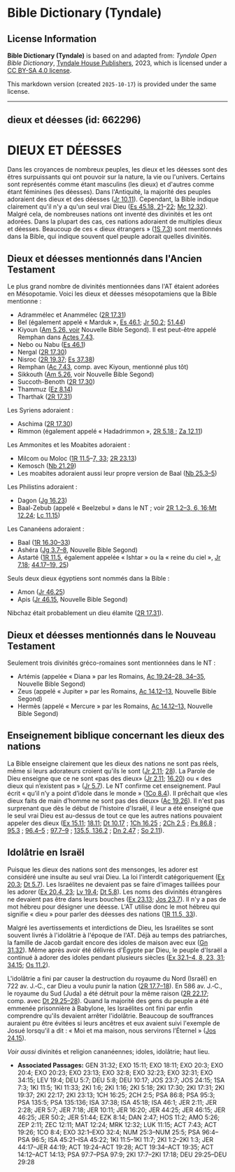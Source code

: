 # Bible Dictionary (Tyndale)

## License Information

**Bible Dictionary (Tyndale)** is based on and adapted from: _Tyndale Open Bible Dictionary_, [Tyndale House Publishers](https://tyndaleopenresources.com/), 2023, which is licensed under a [CC BY-SA 4.0 license](https://creativecommons.org/licenses/by-sa/4.0/legalcode.en).

This markdown version (created `2025-10-17`) is provided under the same license.



--------------------------------

## dieux et déesses (id: 662296)

DIEUX ET DÉESSES
================

Dans les croyances de nombreux peuples, les dieux et les déesses sont des êtres surpuissants qui ont pouvoir sur la nature, la vie ou l'univers. Certains sont représentés comme étant masculins (les dieux) et d'autres comme étant féminines (les déesses). Dans l'Antiquité, la majorité des peuples adoraient des dieux et des déesses ([Jr 10\.11](https://ref.ly/Jer10:11)). Cependant, la Bible indique clairement qu'il n'y a qu'un seul vrai Dieu ([Es 45\.18, 21](https://ref.ly/Isa45:18,Isa45:21-Isa45:22)–[22](https://ref.ly/Isa45:18,Isa45:21-Isa45:22); [Mc 12\.32](https://ref.ly/Mark12:32)). Malgré cela, de nombreuses nations ont inventé des divinités et les ont adorées. Dans la plupart des cas, ces nations adoraient de multiples dieux et déesses. Beaucoup de ces « dieux étrangers » ([1S 7\.3](https://ref.ly/1Sam7:3)) sont mentionnés dans la Bible, qui indique souvent quel peuple adorait quelles divinités. 

Dieux et déesses mentionnés dans l'Ancien Testament
---------------------------------------------------

Le plus grand nombre de divinités mentionnées dans l'AT étaient adorées en Mésopotamie. Voici les dieux et déesses mésopotamiens que la Bible mentionne :

* Adrammélec et Anammélec ([2R 17\.31](https://ref.ly/2Kgs17:31))
* Bel (également appelé « Marduk », [Es 46\.1](https://ref.ly/Isa46:1); [Jr 50\.2](https://ref.ly/Jer50:2); [51\.44](https://ref.ly/Jer51:44))
* Kiyoun ([Am 5\.26, voir](https://ref.ly/Amos5:26) Nouvelle Bible Segond). Il est peut\-être appelé Remphan dans [Actes 7\.43](https://ref.ly/Acts7:43).
* Nebo ou Nabu ([Es 46\.1](https://ref.ly/Isa46:1))
* Nergal ([2R 17\.30](https://ref.ly/2Kgs17:30))
* Nisroc ([2R 19\.37](https://ref.ly/2Kgs19:37); [Es 37\.38](https://ref.ly/Isa37:38))
* Remphan ([Ac 7\.43](https://ref.ly/Acts7:43), comp. avec Kiyoun, mentionné plus tôt)
* Sikkouth ([Am 5\.26](https://ref.ly/Amos5:26), voir Nouvelle Bible Segond)
* Succoth\-Benoth ([2R 17\.30](https://ref.ly/2Kgs17:30))
* Thammuz ([Ez 8\.14](https://ref.ly/Ezek8:14))
* Tharthak ([2R 17\.31](https://ref.ly/2Kgs17:31))

Les Syriens adoraient :

* Aschima ([2R 17\.30](https://ref.ly/2Kgs17:30))
* Rimmon (également appelé « Hadadrimmon », [2R 5\.18 ;](https://ref.ly/2Kgs5:18) [Za 12\.11](https://ref.ly/Zech12:11))

Les Ammonites et les Moabites adoraient :

* Milcom ou Moloc ([1R 11\.5](https://ref.ly/1Kgs11:5-1Kgs11:7,1Kgs11:33)–[7, 33](https://ref.ly/1Kgs11:5-1Kgs11:7,1Kgs11:33); [2R 23\.13](https://ref.ly/2Kgs23:13))
* Kemosch ([Nb 21\.29](https://ref.ly/Num21:29))
* Les moabites adoraient aussi leur propre version de Baal ([Nb 25\.3–5](https://ref.ly/Num25:3-Num25:5))

Les Philistins adoraient :

* Dagon ([Jg 16\.23](https://ref.ly/Judg16:23))
* Baal\-Zebub (appelé « Beelzebul » dans le NT ; voir [2R 1\.2–3](https://ref.ly/2Kgs1:2-2Kgs1:3,2Kgs1:6,2Kgs1:16)[, 6, 16](https://ref.ly/2Kgs1:2-2Kgs1:3);[Mt 12\.24](https://ref.ly/Matt12:24); [Lc 11\.15](https://ref.ly/Luke11:15))

Les Cananéens adoraient :

* Baal ([1R 16\.30–33](https://ref.ly/1Kgs16:30-1Kgs16:33))
* Ashéra ([Jg 3\.7–8](https://ref.ly/Judg3:7-Judg3:8), Nouvelle Bible Segond)
* Astarté ([1R 11\.5](https://ref.ly/1Kgs11:5,1Kgs11:33), également appelée « Ishtar » ou la « reine du ciel », [Jr 7\.18](https://ref.ly/Jer7:18); [44\.17–19, 25](https://ref.ly/Jer44:17-Jer44:19,Jer44:25))

Seuls deux dieux égyptiens sont nommés dans la Bible :

* Amon ([Jr 46\.25](https://ref.ly/Jer46:25))
* Apis ([Jr 46\.15](https://ref.ly/Jer46:15), Nouvelle Bible Segond)

Nibchaz était probablement un dieu élamite ([2R 17\.31](https://ref.ly/2Kgs17:31)).

Dieux et déesses mentionnés dans le Nouveau Testament
-----------------------------------------------------

Seulement trois divinités gréco\-romaines sont mentionnées dans le NT :

* Artémis (appelée « Diana » par les Romains, [Ac 19\.24–28, 34–35](https://ref.ly/Acts19:24-Acts19:28,Acts19:34-Acts19:35), Nouvelle Bible Segond)
* Zeus (appelé « Jupiter » par les Romains, [Ac 14\.12–13](https://ref.ly/Acts14:12-Acts14:13)[,](https://ref.ly/Acts19:24-Acts19:28,Acts19:34-Acts19:35) Nouvelle Bible Segond)
* Hermès (appelé « Mercure » par les Romains, [Ac 14\.12–13,](https://ref.ly/Acts14:12-Acts14:13) Nouvelle Bible Segond)

Enseignement biblique concernant les dieux des nations
------------------------------------------------------

La Bible enseigne clairement que les dieux des nations ne sont pas réels, même si leurs adorateurs croient qu'ils le sont ([Jr 2\.11](https://ref.ly/Jer2:11); [28](https://ref.ly/Jer2:28)). La Parole de Dieu enseigne que ce ne sont «pas des dieux» ([Jr 2\.11](https://ref.ly/Jer2:11); [16\.20](https://ref.ly/Jer16:20)) ou « des dieux qui n’existent pas » ([Jr 5\.7](https://ref.ly/Jer5:7)). Le NT confirme cet enseignement. Paul écrit « qu’il n’y a point d’idole dans le monde » ([1Co 8\.4](https://ref.ly/1Cor8:4)). Il prêchait que «les dieux faits de main d’homme ne sont pas des dieux» ([Ac 19\.26](https://ref.ly/Acts19:26)). Il n'est pas surprenant que dès le début de l'histoire d'Israël, il leur a été enseigné que le seul vrai Dieu est au\-dessus de tout ce que les autres nations pouvaient appeler des dieux ([Ex 15\.11](https://ref.ly/Exod15:11); [18\.11](https://ref.ly/Exod18:11); [Dt 10\.17](https://ref.ly/Deut10:17) ; [1Ch 16\.25](https://ref.ly/1Chr16:25) ; [2Ch 2\.5](https://ref.ly/2Chr2:5) ; [Ps 86\.8](https://ref.ly/Ps86:8) ; [95\.3](https://ref.ly/Ps95:3) ; [96\.4–5](https://ref.ly/Ps96:4-Ps96:5) ; [97\.7–9](https://ref.ly/Ps97:7-Ps97:9) ; [135\.5, 136\.2](https://ref.ly/Ps135:5,Ps135:136) ; [Dn 2\.47](https://ref.ly/Dan2:47) ; [So 2\.11](https://ref.ly/Zeph2:11)).

Idolâtrie en Israël
-------------------

Puisque les dieux des nations sont des mensonges, les adorer est considéré une insulte au seul vrai Dieu. La loi l'interdit catégoriquement ([Ex 20\.3](https://ref.ly/Exod20:3); [Dt 5\.7](https://ref.ly/Deut5:7)). Les Israélites ne devaient pas se faire d'images taillées pour les adorer ([Ex 20\.4, 23](https://ref.ly/Exod20:4,Exod20:23); [Lv 19\.4](https://ref.ly/Lev19:4); [Dt 5\.8](https://ref.ly/Deut5:8)). Les noms des divinités étrangères ne devaient pas être dans leurs bouches ([Ex 23\.13](https://ref.ly/Exod23:13); [Jos 23\.7](https://ref.ly/Josh23:7)). Il n'y a pas de mot hébreu pour désigner une déesse. L'AT utilise donc le mot hébreu qui signifie « dieu » pour parler des déesses des nations ([1R 11\.5, 33](https://ref.ly/1Kgs11:5,1Kgs11:33)). 

Malgré les avertissements et interdictions de Dieu, les Israélites se sont souvent livrés à l'idolâtrie à l'époque de l'AT. Déjà au temps des patriarches, la famille de Jacob gardait encore des idoles de maison avec eux ([Gn 31\.32](https://ref.ly/Gen31:32)). Même après avoir été délivrés d'Égypte par Dieu, le peuple d'Israël a continué à adorer des idoles pendant plusieurs siècles ([Ex 32\.1–4, 8, 23, 31](https://ref.ly/Exod32:1-Exod32:4,Exod32:8,Exod32:23,Exod32:31); [34\.15](https://ref.ly/Exod34:15); [Os 11\.2](https://ref.ly/Hos11:2)).

L'idolâtrie a fini par causer la destruction du royaume du Nord (Israël) en 722 av. J.‑C., car Dieu a voulu punir la nation ([2R 17\.7–18](https://ref.ly/2Kgs17:7-2Kgs17:18)). En 586 av. J.‑C., le royaume du Sud (Juda) a été détruit pour la même raison ([2R 22\.17](https://ref.ly/2Kgs22:17); comp. avec [Dt 29\.25–28](https://ref.ly/Deut29:25-Deut29:28)). Quand la majorité des gens du peuple a été emmenée prisonnière à Babylone, les Israélites ont fini par enfin comprendre qu'ils devaient arrêter l'idolâtrie. Beaucoup de souffrances auraient pu être évitées si leurs ancêtres et eux avaient suivi l'exemple de Josué lorsqu'il a dit : « Moi et ma maison, nous servirons l’Éternel » ([Jos 24\.15](https://ref.ly/Josh24:15)).

*Voir aussi* divinités et religion cananéennes; idoles, idolâtrie; haut lieu.

* **Associated Passages:** GEN 31:32; EXO 15:11; EXO 18:11; EXO 20:3; EXO 20:4; EXO 20:23; EXO 23:13; EXO 32:8; EXO 32:23; EXO 32:31; EXO 34:15; LEV 19:4; DEU 5:7; DEU 5:8; DEU 10:17; JOS 23:7; JOS 24:15; 1SA 7:3; 1KI 11:5; 1KI 11:33; 2KI 1:6; 2KI 1:16; 2KI 5:18; 2KI 17:30; 2KI 17:31; 2KI 19:37; 2KI 22:17; 2KI 23:13; 1CH 16:25; 2CH 2:5; PSA 86:8; PSA 95:3; PSA 135:5; PSA 135:136; ISA 37:38; ISA 45:18; ISA 46:1; JER 2:11; JER 2:28; JER 5:7; JER 7:18; JER 10:11; JER 16:20; JER 44:25; JER 46:15; JER 46:25; JER 50:2; JER 51:44; EZK 8:14; DAN 2:47; HOS 11:2; AMO 5:26; ZEP 2:11; ZEC 12:11; MAT 12:24; MRK 12:32; LUK 11:15; ACT 7:43; ACT 19:26; 1CO 8:4; EXO 32:1–EXO 32:4; NUM 25:3–NUM 25:5; PSA 96:4–PSA 96:5; ISA 45:21–ISA 45:22; 1KI 11:5–1KI 11:7; 2KI 1:2–2KI 1:3; JER 44:17–JER 44:19; ACT 19:24–ACT 19:28; ACT 19:34–ACT 19:35; ACT 14:12–ACT 14:13; PSA 97:7–PSA 97:9; 2KI 17:7–2KI 17:18; DEU 29:25–DEU 29:28

